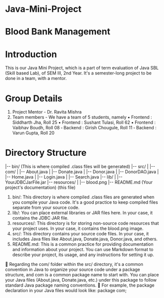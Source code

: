 # Java-Mini-Project
# Blood Bank Management

# Introduction

This is our Java Mini Project, which is a part of term evaluation of Java SBL (Skill based Lab), of SEM III, 2nd Year.
It's a semester-long project to be done in a team, with a mentor.

# Group Details

1. Project Mentor - Dr. Ravita Mishra
2. Team members - We have a team of 5 students, namely
    ▪️ Frontend : Siddharth Jha, Roll 25
    ▪️ Frontend : Sushant Tulasi, Roll 62
    ▪️ Frontend : Vaibhav Boudh, Roll 08
    ▫️ Backend : Girish Chougule, Roll 11
    ▫️ Backend : Varun Gupta, Roll 20

# Directory Structure

|-- bin/ (This is where compiled .class files will be generated)
|-- src/
|   |-- com/
|       |-- About.java
|       |-- Donate.java
|       |-- Donor.java
|       |-- DonorDAO.java
|       |-- Home.java
|       |-- Login.java
|       |-- Search.java
|-- lib/
|   |-- YourJDBCJarFile.jar
|-- resources/
|   |-- blood.png
|-- README.md (Your project's documentation) (this file)

1. bin/: This directory is where compiled .class files are generated when you compile your Java code. It's a good practice to keep compiled files separate from your source code.
2. lib/: You can place external libraries or JAR files here. In your case, it contains the JDBC JAR file.
3. resources/: This directory is for storing non-source code resources that your project uses. In your case, it contains the blood.png image.
4. src/: This directory contains your source code files. In your case, it includes Java files like About.java, Donate.java, Donor.java, and others.
5. README.md: This is a common practice for providing documentation and information about your project. You can use Markdown format to describe your project, its usage, and any instructions for setting it up.

💠 Regarding the com/ folder within the src/ directory,
it's a common convention in Java to organize your source code under a package structure, and com is a common package name to start with.
You can place your Java files (About.java, Donate.java, etc.) under this package to follow standard Java package naming conventions.
💠 For example, the package declaration in your Java files would look like:
	package com;